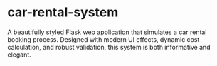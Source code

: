 # car-rental-system
A beautifully styled Flask web application that simulates a car rental booking process. Designed with modern UI effects, dynamic cost calculation, and robust validation, this system is both informative and elegant.
